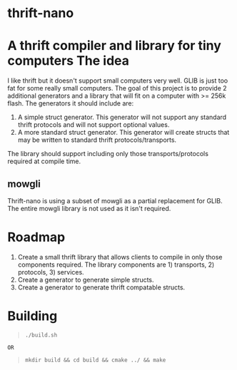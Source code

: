 thrift-nano
===========
A thrift compiler and library for tiny computers
The idea
========
I like thrift but it doesn't support small computers very well.  GLIB is just too fat for some really small computers.  The goal of this project is to provide 2 additional generators and a library that will fit on a computer with >= 256k flash.  The generators it should include are:

1. A simple struct generator.  This generator will not support any standard thrift protocols and will not support optional values.
2. A more standard struct generator.  This generator will create structs that may be written to standard thrift protocols/transports.

The library should support including only those transports/protocols required at compile time.

mowgli
------
Thrift-nano is using a subset of mowgli as a partial replacement for GLIB.  The entire mowgli library is not used as it isn't required.

Roadmap
=======
1. Create a small thrift library that allows clients to compile in only those components required.  The library components are 1) transports, 2) protocols, 3) services.
2. Create a generator to generate simple structs.
3. Create a generator to generate thrift compatable structs.

Building
========
>`./build.sh`

	OR

>`mkdir build && cd build && cmake ../ && make`

